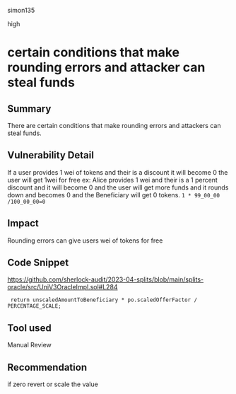 simon135

high

# certain conditions that make rounding errors and attacker can steal funds

## Summary
There are certain conditions that make rounding errors and attackers can steal funds.
## Vulnerability Detail
If a user provides 1 wei  of tokens  and their is a discount   it will become 0   the user will get 1wei for free
ex:
Alice provides 1 wei and their is a 1 percent discount and it will become 0 and the user will get more funds and  it rounds down and becomes 0 and the Beneficiary  will get 0 tokens.
`1 * 99_00_00 /100_00_00=0`
## Impact
Rounding errors can give users wei of  tokens for free 
## Code Snippet
https://github.com/sherlock-audit/2023-04-splits/blob/main/splits-oracle/src/UniV3OracleImpl.sol#L284
```solidity
 return unscaledAmountToBeneficiary * po.scaledOfferFactor / PERCENTAGE_SCALE;
```
## Tool used

Manual Review

## Recommendation
if zero revert or scale the value
